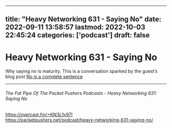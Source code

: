 
---
title: "Heavy Networking 631 - Saying No"
date: 2022-09-11 13:58:57
lastmod: 2022-10-03 22:45:24
categories: ['podcast']
draft: false
---


# Heavy Networking 631 - Saying No
Why saying no is maturity. This is a conversation sparked by the guest’s blog post [No is a complete sentence](https://networkingnerd.net/2022/03/18/no-is-a-complete-sentence/)

---
###### The Fat Pipe Of The Packet Pushers Podcasts - Heavy Networking 631: Saying No

https://overcast.fm/+KN3L1v97I  
https://packetpushers.net/podcast/heavy-networking-631-saying-no/

<!-- #public #podcast -->

<!-- {BearID:4249FDD0-87AE-4881-A909-35E02C7BCA5D-18032-00000864FC90EF40} -->
